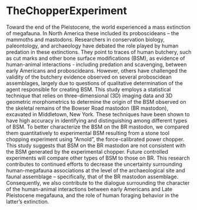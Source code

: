 # TheChopperExperiment
Toward the end of the Pleistocene, the world experienced a mass extinction of megafauna. In North America these included its proboscideans – the mammoths and mastodons. Researchers in conservation biology, paleontology, and archaeology have debated the role played by human predation in these extinctions. They point to traces of human butchery, such as cut marks and other bone surface modifications (BSM), as evidence of human-animal interactions - including predation and scavenging, between early Americans and proboscideans. However, others have challenged the validity of the butchery evidence observed on several proboscidean assemblages, largely due to questions of qualitative determination of the agent responsible for creating BSM. This study employs a statistical technique that relies on three-dimensional (3D) imaging data and 3D geometric morphometrics to determine the origin of the BSM observed on the skeletal remains of the Bowser Road mastodon (BR mastodon), excavated in Middletown, New York. These techniques have been shown to have high accuracy in identifying and distinguishing among different types of BSM. To better characterize the BSM on the BR mastodon, we compared them quantitatively to experimental BSM resulting from a stone tool chopping experiment using “Arnold”, the force-calibrated power chopper. This study suggests that BSM on the BR mastodon are not consistent with the BSM generated by the experimental chopper. Future controlled experiments will compare other types of BSM to those on BR. This research contributes to continued efforts to decrease the uncertainty surrounding human-megafauna associations at the level of the archaeological site and faunal assemblage – specifically, that of the BR mastodon assemblage. Consequently, we also contribute to the dialogue surrounding the character of the human-animal interactions between early Americans and Late Pleistocene megafauna, and the role of human foraging behavior in the latter’s extinction. 
